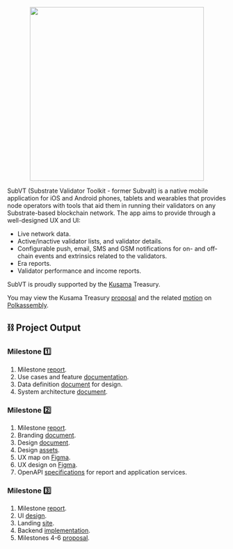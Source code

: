 <p align="center">
	<img width="400" src="https://raw.githubusercontent.com/helikon-labs/subvt/main/assets/design/logo/subvt_logo_blue.png">
</p>

SubVT (Substrate Validator Toolkit - former Subvalt) is a native mobile application for iOS and Android phones, tablets and wearables that provides node operators with tools that aid them in running their validators on any Substrate-based blockchain network. The app aims to provide through a well-designed UX and UI:

- Live network data.
- Active/inactive validator lists, and validator details.
- Configurable push, email, SMS and GSM notifications for on- and off-chain events and extrinsics related to the validators.
- Era reports.
- Validator performance and income reports.

SubVT is proudly supported by the [Kusama](https://kusama.network/) Treasury.

You may view the Kusama Treasury [proposal](https://kusama.polkassembly.io/post/683) and the related [motion](https://kusama.polkassembly.io/motion/326) on [Polkassembly](https://kusama.polkassembly.io/).

## ⛓ Project Output
### Milestone 1️⃣
1. Milestone [report](./documents/project/01-milestone_01_report.md).
2. Use cases and feature [documentation](https://github.com/helikon-labs/subvt/issues?q=is%3Aopen+is%3Aissue+label%3Afeature).
3. Data definition [document](https://docs.google.com/document/d/1gVGHBSqji-XJc6luvLDm3ilq08LMVb2hhC3EqZ5jr5Q/edit?usp=sharing) for design.
4. System architecture [document](./documents/software/01-subvt_system_architecture.md).

### Milestone 2️⃣
1. Milestone [report](./documents/project/02-milestone_02_report.md).
2. Branding [document](./documents/design/03-subvt_branding.pdf).
3. Design [document](./documents/design/02-subvt_design_documentation.pdf).
4. Design [assets](./assets/design).
4. UX map on [Figma](https://www.figma.com/file/XzSssIXskyo8aMTc1myClC/?node-id=178:350).
5. UX design on [Figma](https://www.figma.com/file/XzSssIXskyo8aMTc1myClC/?node-id=0:1).
6. OpenAPI [specifications](#) for report and application services.

### Milestone 3️⃣
1. Milestone [report](./documents/project/02-milestone_03_report.md).
2. UI [design](https://www.figma.com/file/XzSssIXskyo8aMTc1myClC/?node-id=178:603).
3. Landing [site](http://subvt-test.helikon.io).
4. Backend [implementation](https://github.com/helikon-labs/subvt-backend).
5. Milestones 4-6 [proposal](#).
